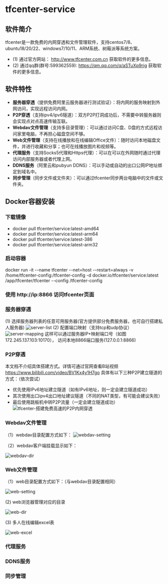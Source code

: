 # tfcenter-service
## 软件简介
tfcenter是一款免费的内网穿透和文件管理软件，支持centos7/8、ubuntu18/20/22、windows7/10/11、ARM系统、树莓派等系统方案。
 - (1) 通过官方网站： http://www.tfcenter.com.cn 获取软件的更多信息。
 - (2) 通过qq群(群号:599362559): https://qm.qq.com/q/aSTuXp9rig 获取软件的更多信息。


## 软件特性
  - **服务器穿透**（提供免费阿里云服务器进行测试验证）：将内网的服务映射到外网访问，实现远程访问内网。
  - **P2P穿透**（支持ipv4/ipv6隧道）：双方P2P打洞成功后，不需要中转服务器则会实现点对点高速传输互联。
  - **Webdav文件管理**（支持多目录管理）：可以通过访问C盘、D盘的方式远程访问家里电脑，不再担心磁盘空间不够。
  - **Web文件管理**（支持在线播放和在线编辑Office文件）：随时访问本地磁盘文件，并进行收藏和分享；也可在线播放图片和视频等。
  - **代理服务**（支持Socks5代理和Https代理）：可以在可以在外网随时通过代理访问内部服务器或者代理上网。
  - **DDNS服务**（阿里云和pubyun DDNS）：可以手动或自动的出口公网IP地址绑定到域名中。
  - **同步管理**（同步文件或文件夹）：可以通过tfcenter同步两台电脑中的文件或文件夹。


## Docker容器安装
  ### 下载镜像
  - docker pull tfcenter/service:latest-amd64
  - docker pull tfcenter/service:latest-arm64
  - docker pull tfcenter/service:latest-386
  - docker pull tfcenter/service:latest-arm32

  ### 启动容器
  docker run -it --name tfcenter --net=host --restart=always -v /home/tfcenter-config:/tfcenter-config  -d  docker.io/tfcenter/service:latest  /app/tfcenter/tfcenter --config /tfcenter-config
  
  ### 使用 http://ip:8866 访问tfcenter页面



### 服务器穿透
(1) 选择服务器列表的任意可用服务器(官方提供部分免费服务器，也可自行搭建私人服务器)
![server-list](https://github.com/tfcenter/tfcenter-service/assets/169414880/b2805b3c-4ace-43a9-ba1f-e97f12a71695)
(2) 配置端口映射（支持tcp和udp协议）
![server-mapping](https://github.com/tfcenter/tfcenter-service/assets/169414880/90baa548-0b8d-4005-9b9e-94c4c98ad9fb)
这样可以通过服务器IP+映射端口号（如图172.245.137.103:10170）， 访问本地8866端口服务(127.0.0.1:8866)

### P2P穿透
本文档不介绍具体搭建方式。详情可通过官网查看B站视频 https://www.bilibili.com/video/BV1Kx4y1H7go
具体有以下三种P2P建立隧道的方式：（依次尝试）
 - 优先使用IPv6地址建立隧道（如有IPv6地址，则一定会建立隧道成功）
 - 其次使用出口ipv4出口地址建议隧道（不同的NAT类型，有可能会建议失败）
 - 最后使用跳板机中转P2P流量（一定会建立隧道成功）
![tfcenter-搭建免费高速的P2P内网穿透](https://github.com/tfcenter/tfcenter-service/assets/169414880/0ea03e3e-0ca8-4d1e-ac4e-ea029f90014b)



### Webdav文件管理
（1）webdav目录配置方式如下：
![webdav-setting](https://github.com/tfcenter/tfcenter-service/assets/169414880/f72df2f0-8033-47a7-bbec-cdcdb7a550fb)

（2）webdav客户端挂载显示如下：

![webdav-dir](https://github.com/tfcenter/tfcenter-service/assets/169414880/84f93d95-c5ee-4b13-9def-06cb91efdb40)


### Web文件管理
（1）web目录配置方式如下：（与webdav目录配置相同）

![web-setting](https://github.com/tfcenter/tfcenter-service/assets/169414880/8220fdef-e60f-49d8-acff-1861f4c57307)

(2) web浏览器管理对应的目录

![web-dir](https://github.com/tfcenter/tfcenter-service/assets/169414880/5c347826-cf7c-4d16-9bf4-6bde35f00989)

(3) 多人在线编辑excel表

![web-excel](https://github.com/tfcenter/tfcenter-service/assets/169414880/41af07a2-e4de-4cb2-8a74-b61b605ed90b)



### 代理服务

### DDNS服务

### 同步管理
